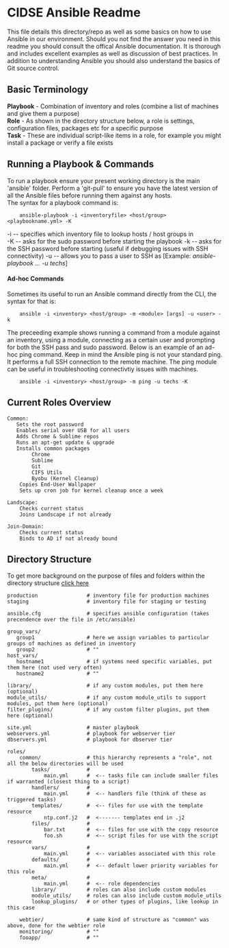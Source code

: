 # CIDSE Ansible Readme

This file details this directory/repo as well as some basics on how to use Ansible in our environment. Should you
not find the answer you need in this readme you should consult the offical Ansible documentation. It is thorough and
includes excellent examples as well as discussion of best practices. In addition to understanding Ansible you should also
understand the basics of Git source control.


## Basic Terminology

**Playbook** - Combination of inventory and roles (combine a list of machines and give them a purpose)  
**Role** - As shown in the directory structure below, a role is settings, configuration files, packages etc for a specific purpose  
**Task** - These are individual script-like items in a role, for example you might install a package or verify a file exists

## Running a Playbook & Commands

To run a playbook ensure your present working directory is the main 'ansible' folder. Perform a 'git-pull' to ensure you
have the latest version of all the Ansible files before running them against any hosts.    
The syntax for a playbook command is:
```
    ansible-playbook -i <inventoryfile> <host/group> <playbookname.yml> -K
```

-i -- specifies which inventory file to lookup hosts / host groups in  
-K -- asks for the sudo password before starting the playbook
-k -- asks for the SSH password before starting (useful if debugging issues with SSH connectivity)
-u -- allows you to pass a user to SSH as [Example: *ansible-playbook ... -u techs*]

#### Ad-hoc Commands

Sometimes its useful to run an Ansible command directly from the CLI, the syntax for that is:
```
    ansible -i <inventory> <host/group> -m <module> [args] -u <user> -k
```
The preceeding example shows running a command from a module against an inventory, using a module, connecting as a certain
user and prompting for both the SSH pass and sudo password. Below is an example of an ad-hoc ping command. Keep in mind
the Ansible ping is not your standard ping. It performs a full SSH connection to the remote machine. The ping module can
be useful in troubleshooting connectivtiy issues with machines.
```
    ansible -i <inventory> <host/group> -m ping -u techs -K
```

## Current Roles Overview

```
Common:
   Sets the root password
   Enables serial over USB for all users
   Adds Chrome & Sublime repos
   Runs an apt-get update & upgrade
   Installs common packages
        Chrome
        Sublime
        Git
        CIFS Utils
        Byobu (Kernel Cleanup)
    Copies End-User Wallpaper
    Sets up cron job for kernel cleanup once a week
	
Landscape:
    Checks current status
    Joins Landscape if not already
	
Join-Domain:
    Checks current status
    Binds to AD if not already bound
```
	

## Directory Structure     

To get more background on the purpose of files and folders within the directory structure [click here](https://leucos.github.io/ansible-files-layout)

```
production                # inventory file for production machines
staging                   # inventory file for staging or testing

ansible.cfg               # specifies ansible configuration (takes precendence over the file in /etc/ansible)

group_vars/
   group1                 # here we assign variables to particular groups of machines as defined in inventory
   group2                 # ""
host_vars/
   hostname1              # if systems need specific variables, put them here (not used very often)
   hostname2              # ""

library/                  # if any custom modules, put them here (optional)
module_utils/             # if any custom module_utils to support modules, put them here (optional)
filter_plugins/           # if any custom filter plugins, put them here (optional)

site.yml                  # master playbook
webservers.yml            # playbook for webserver tier
dbservers.yml             # playbook for dbserver tier

roles/
    common/               # this hierarchy represents a "role", not all the below directories will be used
        tasks/            #
            main.yml      #  <-- tasks file can include smaller files if warranted (closest thing to a script)
        handlers/         #
            main.yml      #  <-- handlers file (think of these as triggered tasks)
        templates/        #  <-- files for use with the template resource
            ntp.conf.j2   #  <------- templates end in .j2
        files/            #
            bar.txt       #  <-- files for use with the copy resource
            foo.sh        #  <-- script files for use with the script resource
        vars/             #
            main.yml      #  <-- variables associated with this role
        defaults/         #
            main.yml      #  <-- default lower priority variables for this role
        meta/             #
            main.yml      #  <-- role dependencies
        library/          # roles can also include custom modules
        module_utils/     # roles can also include custom module_utils
        lookup_plugins/   # or other types of plugins, like lookup in this case

    webtier/              # same kind of structure as "common" was above, done for the webtier role
    monitoring/           # ""
    fooapp/               # ""
```